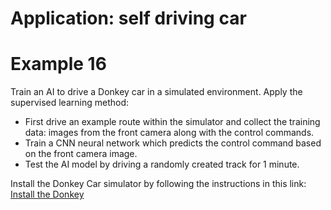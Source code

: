# Application: self driving car

# Example 16
Train an AI to drive a Donkey car in a simulated environment. Apply the supervised learning method:
* First drive an example route within the simulator and collect the training data: images from the front camera along with the control commands.
* Train a CNN neural network which predicts the control command based on the front camera image.
* Test the AI model by driving a randomly created track for 1 minute.

Install the Donkey Car simulator by following the instructions in this link:
[Install the Donkey](https://pypi.org/project/gym-donkeycar/)

